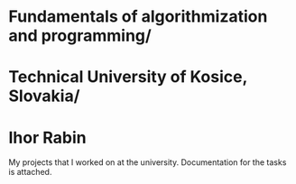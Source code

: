 # Fundamentals of algorithmization and programming/
# Technical University of Kosice, Slovakia/
# Ihor Rabin

My projects that I worked on at the university. Documentation for the tasks is attached.
